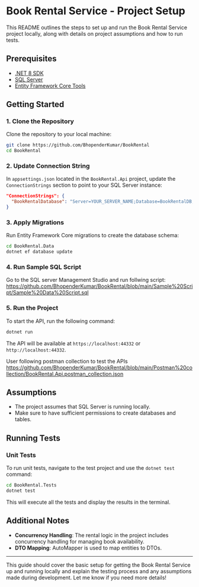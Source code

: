 # Book Rental Service - Project Setup

This README outlines the steps to set up and run the Book Rental Service project locally, along with details on project assumptions and how to run tests.

## Prerequisites

- [.NET 8 SDK](https://dotnet.microsoft.com/download/dotnet/6.0)
- [SQL Server](https://www.microsoft.com/en-us/sql-server/sql-server-downloads)
- [Entity Framework Core Tools](https://docs.microsoft.com/en-us/ef/core/cli/dotnet)

## Getting Started

### 1. Clone the Repository
Clone the repository to your local machine:
```bash
git clone https://github.com/BhopenderKumar/BookRental
cd BookRental
```

### 2. Update Connection String
In `appsettings.json` located in the `BookRental.Api` project, update the `ConnectionStrings` section to point to your SQL Server instance:

```json
"ConnectionStrings": {
  "BookRentalDatabase": "Server=YOUR_SERVER_NAME;Database=BookRentalDB;Trusted_Connection=True;"
}
```

### 3. Apply Migrations
Run Entity Framework Core migrations to create the database schema:

```bash
cd BookRental.Data
dotnet ef database update
```

### 4. Run Sample SQL Script
Go to the SQL server Management Studio and run follwing script:
https://github.com/BhopenderKumar/BookRental/blob/main/Sample%20Script/Sample%20Data%20Script.sql

### 5. Run the Project
To start the API, run the following command:

```bash
dotnet run
```

The API will be available at `https://localhost:44332` or `http://localhost:44332`.

User following postman collection to test the APIs
https://github.com/BhopenderKumar/BookRental/blob/main/Postman%20collection/BookRental.Api.postman_collection.json

## Assumptions

- The project assumes that SQL Server is running locally.
- Make sure to have sufficient permissions to create databases and tables.

## Running Tests

### Unit Tests

To run unit tests, navigate to the test project and use the `dotnet test` command:

```bash
cd BookRental.Tests
dotnet test
```

This will execute all the tests and display the results in the terminal.

## Additional Notes

- **Concurrency Handling**: The rental logic in the project includes concurrency handling for managing book availability.
- **DTO Mapping**: AutoMapper is used to map entities to DTOs.
  
---

This guide should cover the basic setup for getting the Book Rental Service up and running locally and explain the testing process and any assumptions made during development. Let me know if you need more details!
